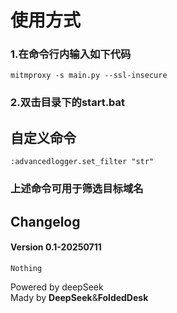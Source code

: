 # 使用方式

### 1.在命令行内输入如下代码
~~~
mitmproxy -s main.py --ssl-insecure
~~~

### 2.双击目录下的start.bat

## 自定义命令
~~~
:advancedlogger.set_filter "str"
~~~
### 上述命令可用于筛选目标域名

## Changelog
#### Version 0.1-20250711
    Nothing





Powered by deepSeek\
Mady by **DeepSeek**&**FoldedDesk**
